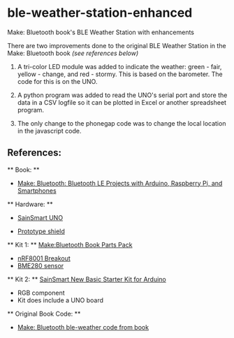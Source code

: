 # ble-weather-station-enhanced
Make: Bluetooth book's BLE Weather Station with enhancements

There are two improvements done to the original BLE Weather Station in the Make: Bluetooth book *(see references below)*

 1.  A tri-color LED module was added to indicate the weather: green - fair, yellow - change, and red - stormy.  This is based on the barometer.  The code for this is on the UNO.

 1. A python program was added to read the UNO's serial port and store the data in a CSV logfile so it can be plotted in Excel or another spreadsheet program.

1. The only change to the phonegap code was to change the local location in the javascript code.


## References:

** Book: **

  * [Make: Bluetooth: Bluetooth LE Projects with Arduino, Raspberry Pi, and Smartphones](https://www.amazon.com/gp/product/1457187094/ref=oh_aui_search_detailpage?ie=UTF8&psc=1)

** Hardware: **

  * [SainSmart UNO](https://www.amazon.com/gp/product/B006GX8IAY/ref=oh_aui_search_detailpage?ie=UTF8&psc=1)

  * [Prototype shield](https://www.amazon.com/gp/product/B00Q9YB7PI/ref=oh_aui_detailpage_o09_s00?ie=UTF8&psc=1)

** Kit 1: **   [Make:Bluetooth Book Parts Pack](https://www.adafruit.com/products/3026)

  * [nRF8001 Breakout](https://www.adafruit.com/product/1697)
  * [BME280 sensor](https://www.adafruit.com/product/2652)

** Kit 2: **  [SainSmart New Basic Starter Kit for Arduino](https://www.amazon.com/gp/product/B00UV7KAPM/ref=oh_aui_search_detailpage?ie=UTF8&psc=1)

  * RGB component
  * Kit does include a UNO board

** Original Book Code: **

  * [Make: Bluetooth ble-weather code from book](https://github.com/MakeBluetooth/ble-weather)
